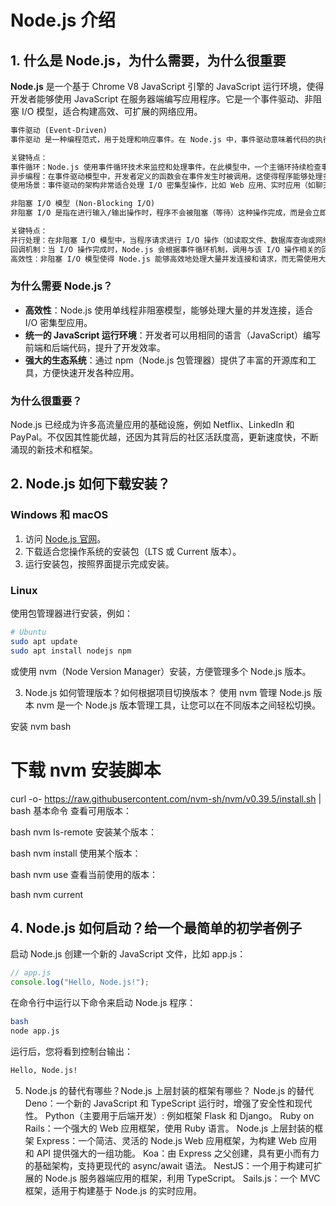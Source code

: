 # Node.js 介绍

## 1. 什么是 Node.js，为什么需要，为什么很重要

**Node.js** 是一个基于 Chrome V8 JavaScript 引擎的 JavaScript 运行环境，使得开发者能够使用 JavaScript 在服务器端编写应用程序。它是一个事件驱动、非阻塞 I/O 模型，适合构建高效、可扩展的网络应用。

```markdown
事件驱动 (Event-Driven)
事件驱动 是一种编程范式，用于处理和响应事件。在 Node.js 中，事件驱动意味着代码的执行是基于事件的触发，而不是按顺序逐行执行。

关键特点：
事件循环：Node.js 使用事件循环技术来监控和处理事件。在此模型中，一个主循环持续检查事件队列。一旦检测到事件，有关的回调函数就会被执行。
异步编程：在事件驱动模型中，开发者定义的函数会在事件发生时被调用。这使得程序能够处理多个请求而不需要阻塞其他操作。例如，当利用事件监听器进行文件读取时，应用程序可以继续执行其他任务，而不必等待文件读取完成。
使用场景：事件驱动的架构非常适合处理 I/O 密集型操作，比如 Web 应用、实时应用（如聊天应用）和 API 服务。
```
```markdown
非阻塞 I/O 模型 (Non-Blocking I/O)
非阻塞 I/O 是指在进行输入/输出操作时，程序不会被阻塞（等待）这种操作完成，而是会立即返回，使得程序可以执行其他操作。

关键特点：
并行处理：在非阻塞 I/O 模型中，当程序请求进行 I/O 操作（如读取文件、数据库查询或网络请求）时，该请求会被发送，程序立即继续执行后续代码，而不是等待 I/O 操作完成。这使得多个 I/O 操作可以在同一时间并行进行。
回调机制：当 I/O 操作完成时，Node.js 会根据事件循环机制，调用与该 I/O 操作相关的回调函数。这种方式让开发者能够在操作完成后处理结果，而不是要等待每个操作逐个完成。
高效性：非阻塞 I/O 模型使得 Node.js 能够高效地处理大量并发连接和请求，而无需使用大量的线程。这种方式提供了较低的内存占用和更高的性能。
```

### 为什么需要 Node.js？

- **高效性**：Node.js 使用单线程非阻塞模型，能够处理大量的并发连接，适合 I/O 密集型应用。
- **统一的 JavaScript 运行环境**：开发者可以用相同的语言（JavaScript）编写前端和后端代码，提升了开发效率。
- **强大的生态系统**：通过 npm（Node.js 包管理器）提供了丰富的开源库和工具，方便快速开发各种应用。

### 为什么很重要？

Node.js 已经成为许多高流量应用的基础设施，例如 Netflix、LinkedIn 和 PayPal。不仅因其性能优越，还因为其背后的社区活跃度高，更新速度快，不断涌现的新技术和框架。

## 2. Node.js 如何下载安装？

### Windows 和 macOS

1. 访问 [Node.js 官网](https://nodejs.org)。
2. 下载适合您操作系统的安装包（LTS 或 Current 版本）。
3. 运行安装包，按照界面提示完成安装。

### Linux

使用包管理器进行安装，例如：

```bash  
# Ubuntu  
sudo apt update  
sudo apt install nodejs npm
```
或使用 nvm（Node Version Manager）安装，方便管理多个 Node.js 版本。

3. Node.js 如何管理版本？如何根据项目切换版本？
使用 nvm 管理 Node.js 版本
nvm 是一个 Node.js 版本管理工具，让您可以在不同版本之间轻松切换。

安装 nvm
bash
# 下载 nvm 安装脚本
curl -o- https://raw.githubusercontent.com/nvm-sh/nvm/v0.39.5/install.sh | bash
基本命令
查看可用版本：

bash
nvm ls-remote
安装某个版本：

bash
nvm install <version>
使用某个版本：

bash
nvm use <version>
查看当前使用的版本：

bash
nvm current
## 4. Node.js 如何启动？给一个最简单的初学者例子
启动 Node.js
创建一个新的 JavaScript 文件，比如 app.js：

```javascript
// app.js
console.log("Hello, Node.js!");
```
在命令行中运行以下命令来启动 Node.js 程序：
```bash
bash
node app.js
```
运行后，您将看到控制台输出：

```bash
Hello, Node.js!
```

5. Node.js 的替代有哪些？Node.js 上层封装的框架有哪些？
Node.js 的替代
Deno：一个新的 JavaScript 和 TypeScript 运行时，增强了安全性和现代性。
Python（主要用于后端开发）: 例如框架 Flask 和 Django。
Ruby on Rails：一个强大的 Web 应用框架，使用 Ruby 语言。
Node.js 上层封装的框架
Express：一个简洁、灵活的 Node.js Web 应用框架，为构建 Web 应用和 API 提供强大的一组功能。
Koa：由 Express 之父创建，具有更小而有力的基础架构，支持更现代的 async/await 语法。
NestJS：一个用于构建可扩展的 Node.js 服务器端应用的框架，利用 TypeScript。
Sails.js：一个 MVC 框架，适用于构建基于 Node.js 的实时应用。
